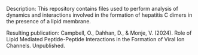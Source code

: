 Description: This repository contains files used to perform analysis of dynamics and interactions involved in the formation of hepatitis C dimers in the presence of a lipid membrane. 

Resulting publication:  Campbell, O., Dahhan, D., & Monje, V. (2024). Role of Lipid Mediated Peptide-Peptide Interactions in the Formation of Viral Ion Channels. Unpublished.
